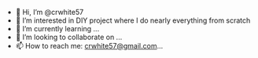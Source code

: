 - 👋 Hi, I’m @crwhite57
- 👀 I’m interested in DIY project where I do nearly everything from scratch
- 🌱 I’m currently learning ...
- 💞️ I’m looking to collaborate on ...
- 📫 How to reach me: crwhite57@gmail.com...

<!---
crwhite57/crwhite57 is a ✨ special ✨ repository because its `README.md` (this file) appears on your GitHub profile.
You can click the Preview link to take a look at your changes.
--->
